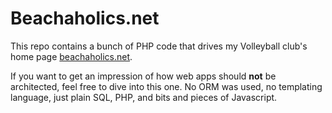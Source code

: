 Beachaholics.net
================

This repo contains a bunch of PHP code that drives my Volleyball club's home page [beachaholics.net][beachaholics]. 

If you want to get an impression of how web apps should **not** be architected, feel free to dive into this one. No ORM was used, no templating language, just plain SQL, PHP, and bits and pieces of Javascript.


[beachaholics]: http://www.beachaholics.net
